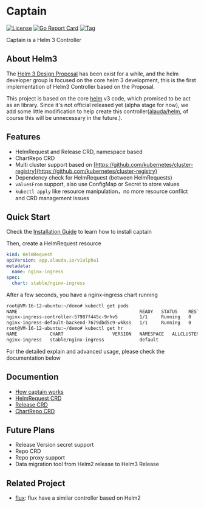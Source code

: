 # Captain

[![License](https://img.shields.io/badge/License-Apache%202.0-blue.svg)](https://opensource.org/licenses/Apache-2.0) [![Go Report Card](https://goreportcard.com/badge/github.com/alauda/captain)](https://goreportcard.com/report/github.com/alauda/captain) [![Tag](https://img.shields.io/github/tag/alauda/captain)](https://img.shields.io/github/tag/alauda/captain)

Captain is a Helm 3 Controller

## About Helm3 

The [Helm 3 Design Proposal](https://github.com/helm/community/blob/master/helm-v3/000-helm-v3.md) has been exist for a while, and the helm 
developer group is focused on the core helm 3 development, this is the first implementation of Helm3 Controller based on the Proposal.

This project is based on the core [helm](https://github.com/helm/helm) v3 code, which promised to be act as an library. Since it's not official 
released yet (alpha stage for now), we add some little modification to help create this controller([alauda/helm](https://github.com/alauda/helm),  of course this will be unnecessary in the future.).

## Features
* HelmRequest and Release CRD, namespace based
* ChartRepo CRD
* Multi cluster support based on [https://github.com/kubernetes/cluster-registry](https://github.com/kubernetes/cluster-registry)
* Dependency check for HelmRequest (between HelmRequests)
* `valuesFrom` support, also use ConfigMap or Secret to store values
* `kubectl apply` like resource manipulation，no more resource conflict and CRD management issues


## Quick Start
Check the [Installation Guide](./docs/install.md) to learn how to install captain

Then, create a HelmRequest resource 

```yaml
kind: HelmRequest
apiVersion: app.alauda.io/v1alpha1
metadata:
  name: nginx-ingress
spec:
  chart: stable/nginx-ingress
```
After a few seconds, you have a nginx-ingress chart running

```bash
root@VM-16-12-ubuntu:~/demo# kubectl get pods
NAME                                             READY   STATUS    RESTARTS   AGE
nginx-ingress-controller-57987f445c-9rhv5        1/1     Running   0          16s
nginx-ingress-default-backend-7679dbd5c9-wkkss   1/1     Running   0          16s
root@VM-16-12-ubuntu:~/demo# kubectl get hr
NAME            CHART                  VERSION   NAMESPACE   ALLCLUSTER   PHASE    AGE
nginx-ingress   stable/nginx-ingress             default                  Synced   23s
```

For the detailed explain and advanced usage, please check the documentation below



## Documention

* [How captain works](./docs/captain.md)
* [HelmRequest CRD](./docs/helmrequest.md)
* [Release CRD](./docs/release.md)
* [ChartRepo CRD](./docs/chartrepo.md)




## Future Plans

* Release Version secret support
* Repo CRD
* Repo proxy support
* Data migration tool from Helm2 release to Helm3 Release


## Related Project

* [flux](https://github.com/fluxcd/flux): flux have a similar controller based on Helm2



